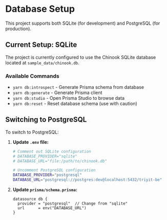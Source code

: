 # Database Setup

This project supports both SQLite (for development) and PostgreSQL (for production).

## Current Setup: SQLite

The project is currently configured to use the Chinook SQLite database located at `sample_data/chinook.db`.

### Available Commands

- `yarn db:introspect` - Generate Prisma schema from database
- `yarn db:generate` - Generate Prisma client
- `yarn db:studio` - Open Prisma Studio to browse data
- `yarn db:reset` - Reset database schema (use with caution)

## Switching to PostgreSQL

To switch to PostgreSQL:

1. **Update `.env` file:**
   ```bash
   # Comment out SQLite configuration
   # DATABASE_PROVIDER="sqlite"
   # DATABASE_URL="file:/path/to/chinook.db"

   # Uncomment PostgreSQL configuration
   DATABASE_PROVIDER="postgresql"
   DATABASE_URL="postgresql://postgres:dev@localhost:5432/triyit-be"
   ```

2. **Update `prisma/schema.prisma`:**
   ```prisma
   datasource db {
     provider = "postgresql"  // Change from "sqlite"
     url      = env("DATABASE_URL")
   }
   ```